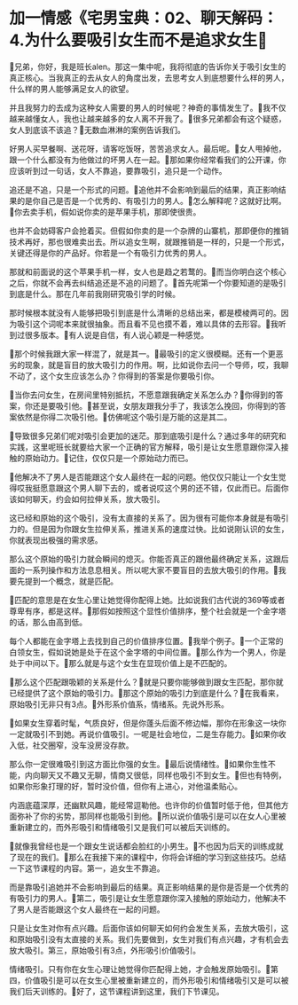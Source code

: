 # 加一情感《宅男宝典：02、聊天解码：4.为什么要吸引女生而不是追求女生

🎼兄弟，你好，我是班长alen。那这一集中呢，我将彻底的告诉你关于吸引女生的真正核心。当我真正的去从女人的角度出发，去思考女人到底想要什么样的男人，什么样的男人能够满足女人的欲望。

并且我努力的去成为这种女人需要的男人的时候呢？神奇的事情发生了。🎼我不仅越来越懂女人，我也让越来越多的女人离不开我了。🎼很多兄弟都会有这个疑惑，女人到底该不该追？🎼无数血淋淋的案例告诉我们。

好男人买早餐啊、送花呀，请客吃饭呀，苦苦追求女人。最后呢。🎼女人甩掉他，跟一个什么都没有为他做过的坏男人在一起。🎼那如果你经常看我们的公开课，你应该听到过一句话，女人不靠追，要靠吸引，追只是一个动作。

追还是不追，只是一个形式的问题。🎼追他并不会影响到最后的结果，真正影响结果的是你自己是否是一个优秀的、有吸引力的男人。🎼怎么解释呢？这就好比啊。🎼你去卖手机，假如说你卖的是苹果手机，那即使很贵。

也并不会妨碍客户会抢着买。但假如你卖的是一个杂牌的山寨机，那即便你的推销技术再好，那也很难卖出去。所以追女生啊，就跟推销是一样的，只是一个形式，关键还得是你的产品好。你若是一个有吸引力优秀的男人。

那就和前面说的这个苹果手机一样，女人也是趋之若鹜的。🎼而当你明白这个核心之后，你就不会再去纠结追还是不追的问题了。🎼首先呢第一个你要知道的是吸引到底是什么。那在几年前我刚研究吸引学的时候。

那时候根本就没有人能够把吸引到底是什么清晰的总结出来，都是模棱两可的。因为吸引这个词呢本来就很抽象。而且看不见也摸不着，难以具体的去形容。🎼我听到过很多版本。🎼有人说是自信，有人说心颖是一种感觉。

🎼那个时候我跟大家一样混了，就是其一。🎼最吸引的定义很模糊。还有一个更恶劣的现象，就是盲目的放大吸引力的作用。啊，比如说你去问一个导师，哎，我聊不动了，这个女生应该怎么办？你得到的答案是你要吸引你。

🎼当你去问女生，在房间里特别抵抗，不愿意跟我确定关系怎么办？🎼你得到的答案，你还是要吸引他。🎼甚至说，女朋友跟我分手了，我该怎么挽回，你得到的答案依然是你得二次吸引他。🎼仿佛呢这个吸引是万能的这是其二。

🎼导致很多兄弟们呢对吸引会更加的迷茫。那到底吸引是什么？通过多年的研究和实践，这里呢班长就要给大家一个正确的官方解释，吸引是让女生愿意跟你深入接触的原始动力。🎼记住，仅仅只是一个原始动力而已。

🎼他解决不了男人是否能跟这个女人最终在一起的问题。他仅仅只能让一个女生觉得哎我挺愿意跟这个男人聊下去的，或者说哎这个男的还不错，仅此而已。后面你该如何聊天，约会如何拉伸关系，放大吸引。

这已经和原始的这个吸引，没有太直接的关系了。因为很有可能你本身就是有吸引力的。但是因为你跟女生拉伸关系，推进关系的速度过快。比如说刚认识的女生，你就表现出极强的需求感。

那么这个原始的吸引力就会瞬间的熄灭。你能否真正的跟他最终确定关系，这跟后面的一系列操作和方法息息相关。所以呢大家不要盲目的去放大吸引的作用。🎼我要先提到一个概念，就是匹配。

🎼匹配的意思是在女生心里让她觉得你配得上她。比如说我们古代说的369等或者尊卑有序，都是这样。🎼那假如按照这个显性价值排序，整个社会就是一个金字塔的话，那么由高到低。

每个人都能在金字塔上去找到自己的价值排序位置。🎼我举个例子。🎼一个正常的白领女生，假如说她是处于在这个金字塔的中间位置。🎼那么作为一个男人，你是处于中间以下。🎼那么就是与这个女生在显现价值上是不匹配的。

🎼那么这个匹配跟吸颖的关系是什么？🎼就是只要你能够做到跟女生匹配，那你就已经提供了这个原始的吸引力。🎼那这个原始的吸引力到底是什么？🎼在我看来，原始吸引无非只有3点。🎼外形系价值系，情绪系。先说外形系。

🎼如果女生穿着时髦，气质良好，但是你蓬头后面不修边幅，那你在形象这一块你一定就吸引不到她。再说价值吸引。一呢是社会地位，二是生存能力。🎼如果你收入低，社交圈窄，没车没房没存款。

那么你一定很难吸引到这方面比你强的女生。🎼最后说情绪性。🎼如果你生性不能，内向聊天又不趣又无聊，情商又很低，同样也吸引不到女生。🎼但也有特例，如果你形象打理的好，暂时没价值，但你有上进心，对他温柔贴心。

内涵底蕴深厚，还幽默风趣，能经常逗勒他。也许你的价值暂时低于他，但其他方面弥补了你的劣势，那同样也能吸引到他。🎼所以说价值吸引是可以在女人心里被重新建立的，而外形吸引和情绪吸引又是我们可以被后天训练的。

🎼就像我曾经也是一个跟女生说话都会脸红的小男生。🎼不也因为后天的训练成就了现在的我们。🎼那么在我接下来的课程中，你将会详细的学习到这些技巧。总结一下这节课程的内容。第一，追女生不靠追。

而是靠吸引追她并不会影响到最后的结果。真正影响结果的是你是否是一个优秀的有吸引力的男人。🎼第二，吸引是让女生愿意跟你深入接触的原始动力，他解决不了男人是否能跟这个女人最终在一起的问题。

只是让女生对你有点兴趣。后面你该如何聊天如何约会发生关系，去放大吸引，这和原始吸引没有太直接的关系。我们先要做到，女生对我们有点兴趣，才有机会去放大吸引。第三，原始吸引有3点，外形吸引价值吸引。

情绪吸引。只有你在女生心理让她觉得你匹配得上她，才会触发原始吸引。🎼第四，价值吸引是可以在女生心里被重新建立的，而外形吸引和情绪吸引又是可以被我们后天训练的。🎼好了，这节课程讲到这里，我们下节课见。

